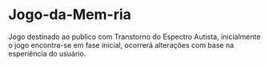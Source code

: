 # Jogo-da-Mem-ria
Jogo destinado ao publico com Transtorno do Espectro Autista, inicialmente o jogo encontra-se em fase inicial, ocorrerá alterações com base na esperiência do usuário.
